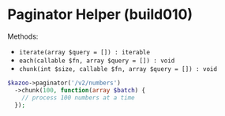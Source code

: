 # Paginator Helper (build010)

Methods:
- `iterate(array $query = []) : iterable`
- `each(callable $fn, array $query = []) : void`
- `chunk(int $size, callable $fn, array $query = []) : void`

```php
$kazoo->paginator('/v2/numbers')
  ->chunk(100, function(array $batch) {
    // process 100 numbers at a time
  });
```
